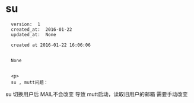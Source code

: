 
  # su

      version:  1
      created_at:  2016-01-22
      updated_at:  None

      created at 2016-01-22 16:06:06 


      None


      <p>
      su , mutt问题：
  su 切换用户后
  MAIL不会改变
  导致 mutt启动，读取旧用户的邮箱
  需要手动改变
      </p>

  